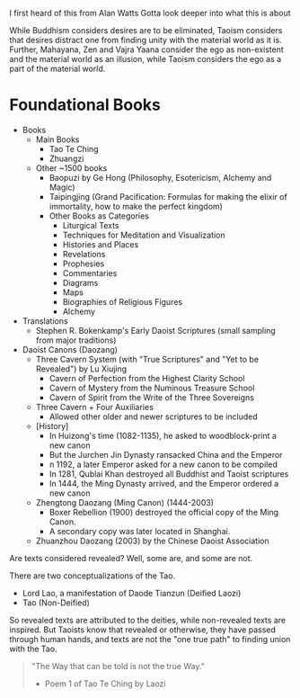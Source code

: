 I first heard of this from Alan Watts
Gotta look deeper into what this is about

While Buddhism considers desires are to be eliminated, Taoism considers that desires distract one from finding unity with the material world as it is. Further, Mahayana, Zen and Vajra Yaana consider the ego as non-existent and the material world as an illusion, while Taoism considers the ego as a part of the material world.
# Foundational Books
- Books
	- Main Books
		- Tao Te Ching
		- Zhuangzi
	- Other ~1500 books
		- Baopuzi by Ge Hong (Philosophy, Esotericism, Alchemy and Magic)
		- Taipingjing (Grand Pacification: Formulas for making the elixir of immortality, how to make the perfect kingdom)
		- Other Books as Categories
			- Liturgical Texts
			- Techniques for Meditation and Visualization
			- Histories and Places
			- Revelations
			- Prophesies
			- Commentaries
			- Diagrams
			- Maps
			- Biographies of Religious Figures
			- Alchemy
- Translations
	- Stephen R. Bokenkamp's Early Daoist Scriptures (small sampling from major traditions)
- Daoist Canons (Daozang)
	- Three Cavern System (with "True Scriptures" and "Yet to be Revealed") by Lu Xiujing
		- Cavern of Perfection from the Highest Clarity School
		- Cavern of Mystery from the Numinous Treasure School
		- Cavern of Spirit from the Write of the Three Sovereigns
	- Three Cavern + Four Auxiliaries
		- Allowed other older and newer scriptures to be included
	- [History]
		- In Huizong's time (1082-1135), he asked to woodblock-print a new canon
		- But the Jurchen Jin Dynasty ransacked China and the Emperor
		- n 1192, a later Emperor asked for a new canon to be compiled
		- In 1281, Qublai Khan destroyed all Buddhist and Taoist scriptures
		- In 1444, the Ming Dynasty arrived, and the Emperor ordered a new canon
	- Zhengtong Daozang (Ming Canon) (1444-2003)
		- Boxer Rebellion (1900) destroyed the official copy of the Ming Canon.
		- A secondary copy was later located in Shanghai.
	- Zhuanzhou Daozang (2003) by the Chinese Daoist Association

Are texts considered revealed? Well, some are, and some are not. 

There are two conceptualizations of the Tao.
- Lord Lao, a manifestation of Daode Tianzun (Deified Laozi)
- Tao (Non-Deified)

So revealed texts are attributed to the deities, while non-revealed texts are inspired. But Taoists know that revealed or otherwise, they have passed through human hands, and texts are not the "one true path" to finding union with the Tao.

> "The Way that can be told is not the true Way."
> - Poem 1 of Tao Te Ching by Laozi

